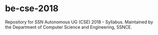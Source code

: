# be-cse-2018
Repository for SSN Autonomous UG (CSE) 2018 - Syllabus. Maintained by the Department of Computer Science and Engineering, SSNCE.
